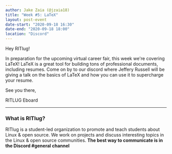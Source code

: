 ```yaml
---
author: Jake Zaia (@jzaia18)
title: "Week #5: LaTeX"
layout: post-event
date-start: "2020-09-18 16:30"
date-end: "2020-09-18 18:00"
location: "Discord"
---
```


Hey RITlug!


In preparation for the upcoming virtual career fair, this week we're covering LaTeX! LaTeX is a great tool for building tons of professional documents, including resumes. Come on by to our discord where Jeffery Russell will be giving a talk on the basics of LaTeX and how you can use it to supercharge your resume.


See you there,

RITLUG Eboard


---

### What is RITlug?

RITlug is a student-led organization to promote and teach students about Linux & open source.
We work on projects and discuss interesting topics in the Linux & open source communities.
**The best way to communicate is in the Discord #general channel**
